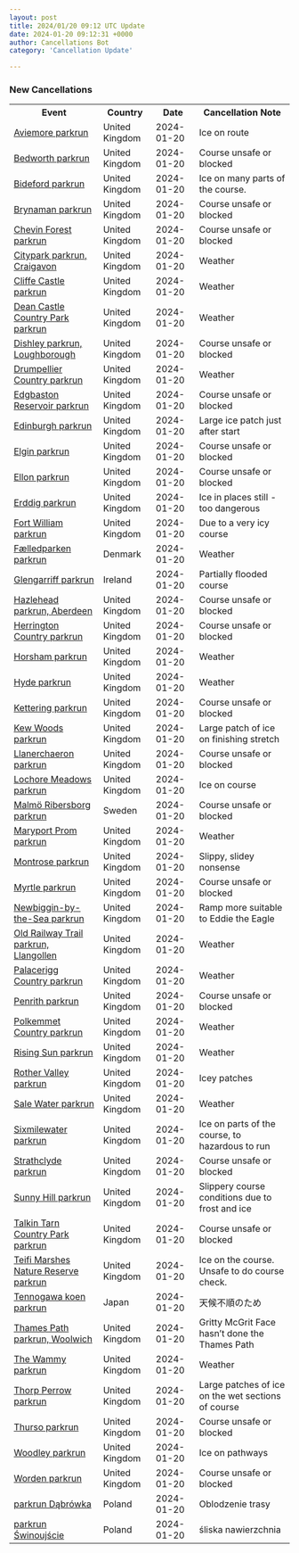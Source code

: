 ```yaml
---
layout: post
title: 2024/01/20 09:12 UTC Update
date: 2024-01-20 09:12:31 +0000
author: Cancellations Bot
category: 'Cancellation Update'

---
```


<h3>New Cancellations</h3>
<div class='hscrollable'>
<table style='width: 100%'>
    <tr>
        <th>Event</th>
        <th>Country</th>
        <th>Date</th>
        <th>Cancellation Note</th>
    </tr>
    <tr>
        <td><a href="https://www.parkrun.org.uk/aviemore">Aviemore parkrun</a></td>
        <td>United Kingdom</td>
        <td>2024-01-20</td>
        <td>Ice on route</td>
    </tr>
    <tr>
        <td><a href="https://www.parkrun.org.uk/bedworth">Bedworth parkrun</a></td>
        <td>United Kingdom</td>
        <td>2024-01-20</td>
        <td>Course unsafe or blocked</td>
    </tr>
    <tr>
        <td><a href="https://www.parkrun.org.uk/bideford">Bideford parkrun</a></td>
        <td>United Kingdom</td>
        <td>2024-01-20</td>
        <td>Ice on many parts of the course.</td>
    </tr>
    <tr>
        <td><a href="https://www.parkrun.org.uk/brynaman">Brynaman parkrun</a></td>
        <td>United Kingdom</td>
        <td>2024-01-20</td>
        <td>Course unsafe or blocked</td>
    </tr>
    <tr>
        <td><a href="https://www.parkrun.org.uk/chevinforest">Chevin Forest parkrun</a></td>
        <td>United Kingdom</td>
        <td>2024-01-20</td>
        <td>Course unsafe or blocked</td>
    </tr>
    <tr>
        <td><a href="https://www.parkrun.org.uk/citypark">Citypark parkrun, Craigavon</a></td>
        <td>United Kingdom</td>
        <td>2024-01-20</td>
        <td>Weather</td>
    </tr>
    <tr>
        <td><a href="https://www.parkrun.org.uk/cliffecastle">Cliffe Castle parkrun</a></td>
        <td>United Kingdom</td>
        <td>2024-01-20</td>
        <td>Weather</td>
    </tr>
    <tr>
        <td><a href="https://www.parkrun.org.uk/deancastlecountrypark">Dean Castle Country Park parkrun</a></td>
        <td>United Kingdom</td>
        <td>2024-01-20</td>
        <td>Weather</td>
    </tr>
    <tr>
        <td><a href="https://www.parkrun.org.uk/dishleyloughborough">Dishley parkrun, Loughborough</a></td>
        <td>United Kingdom</td>
        <td>2024-01-20</td>
        <td>Course unsafe or blocked</td>
    </tr>
    <tr>
        <td><a href="https://www.parkrun.org.uk/drumpelliercountry">Drumpellier Country parkrun</a></td>
        <td>United Kingdom</td>
        <td>2024-01-20</td>
        <td>Weather</td>
    </tr>
    <tr>
        <td><a href="https://www.parkrun.org.uk/edgbastonreservoir">Edgbaston Reservoir parkrun</a></td>
        <td>United Kingdom</td>
        <td>2024-01-20</td>
        <td>Course unsafe or blocked</td>
    </tr>
    <tr>
        <td><a href="https://www.parkrun.org.uk/edinburgh">Edinburgh parkrun</a></td>
        <td>United Kingdom</td>
        <td>2024-01-20</td>
        <td>Large ice patch just after start</td>
    </tr>
    <tr>
        <td><a href="https://www.parkrun.org.uk/elgin">Elgin parkrun</a></td>
        <td>United Kingdom</td>
        <td>2024-01-20</td>
        <td>Course unsafe or blocked</td>
    </tr>
    <tr>
        <td><a href="https://www.parkrun.org.uk/ellon">Ellon parkrun</a></td>
        <td>United Kingdom</td>
        <td>2024-01-20</td>
        <td>Course unsafe or blocked</td>
    </tr>
    <tr>
        <td><a href="https://www.parkrun.org.uk/erddig">Erddig parkrun</a></td>
        <td>United Kingdom</td>
        <td>2024-01-20</td>
        <td>Ice in places still - too dangerous</td>
    </tr>
    <tr>
        <td><a href="https://www.parkrun.org.uk/fortwilliam">Fort William parkrun</a></td>
        <td>United Kingdom</td>
        <td>2024-01-20</td>
        <td>Due to a very icy course</td>
    </tr>
    <tr>
        <td><a href="https://www.parkrun.dk/faelledparken">Fælledparken parkrun</a></td>
        <td>Denmark</td>
        <td>2024-01-20</td>
        <td>Weather</td>
    </tr>
    <tr>
        <td><a href="https://www.parkrun.ie/glengarriff">Glengarriff parkrun</a></td>
        <td>Ireland</td>
        <td>2024-01-20</td>
        <td>Partially flooded course</td>
    </tr>
    <tr>
        <td><a href="https://www.parkrun.org.uk/hazlehead">Hazlehead parkrun, Aberdeen</a></td>
        <td>United Kingdom</td>
        <td>2024-01-20</td>
        <td>Course unsafe or blocked</td>
    </tr>
    <tr>
        <td><a href="https://www.parkrun.org.uk/herringtoncountry">Herrington Country parkrun</a></td>
        <td>United Kingdom</td>
        <td>2024-01-20</td>
        <td>Course unsafe or blocked</td>
    </tr>
    <tr>
        <td><a href="https://www.parkrun.org.uk/horsham">Horsham parkrun</a></td>
        <td>United Kingdom</td>
        <td>2024-01-20</td>
        <td>Weather</td>
    </tr>
    <tr>
        <td><a href="https://www.parkrun.org.uk/hyde">Hyde parkrun</a></td>
        <td>United Kingdom</td>
        <td>2024-01-20</td>
        <td>Weather</td>
    </tr>
    <tr>
        <td><a href="https://www.parkrun.org.uk/kettering">Kettering parkrun</a></td>
        <td>United Kingdom</td>
        <td>2024-01-20</td>
        <td>Course unsafe or blocked</td>
    </tr>
    <tr>
        <td><a href="https://www.parkrun.org.uk/kewwoods">Kew Woods parkrun</a></td>
        <td>United Kingdom</td>
        <td>2024-01-20</td>
        <td>Large patch of ice on finishing stretch</td>
    </tr>
    <tr>
        <td><a href="https://www.parkrun.org.uk/llanerchaeron">Llanerchaeron parkrun</a></td>
        <td>United Kingdom</td>
        <td>2024-01-20</td>
        <td>Course unsafe or blocked</td>
    </tr>
    <tr>
        <td><a href="https://www.parkrun.org.uk/lochoremeadows">Lochore Meadows parkrun</a></td>
        <td>United Kingdom</td>
        <td>2024-01-20</td>
        <td>Ice on course</td>
    </tr>
    <tr>
        <td><a href="https://www.parkrun.se/malmoribersborg">Malmö Ribersborg parkrun</a></td>
        <td>Sweden</td>
        <td>2024-01-20</td>
        <td>Course unsafe or blocked</td>
    </tr>
    <tr>
        <td><a href="https://www.parkrun.org.uk/maryportprom">Maryport Prom parkrun</a></td>
        <td>United Kingdom</td>
        <td>2024-01-20</td>
        <td>Weather</td>
    </tr>
    <tr>
        <td><a href="https://www.parkrun.org.uk/montrose">Montrose parkrun</a></td>
        <td>United Kingdom</td>
        <td>2024-01-20</td>
        <td>Slippy, slidey nonsense</td>
    </tr>
    <tr>
        <td><a href="https://www.parkrun.org.uk/myrtle">Myrtle parkrun</a></td>
        <td>United Kingdom</td>
        <td>2024-01-20</td>
        <td>Course unsafe or blocked</td>
    </tr>
    <tr>
        <td><a href="https://www.parkrun.org.uk/newbigginbythesea">Newbiggin-by-the-Sea parkrun</a></td>
        <td>United Kingdom</td>
        <td>2024-01-20</td>
        <td>Ramp more suitable to Eddie the Eagle</td>
    </tr>
    <tr>
        <td><a href="https://www.parkrun.org.uk/oldrailwaytrailllangollen">Old Railway Trail parkrun, Llangollen</a></td>
        <td>United Kingdom</td>
        <td>2024-01-20</td>
        <td>Weather</td>
    </tr>
    <tr>
        <td><a href="https://www.parkrun.org.uk/palaceriggcountry">Palacerigg Country parkrun</a></td>
        <td>United Kingdom</td>
        <td>2024-01-20</td>
        <td>Weather</td>
    </tr>
    <tr>
        <td><a href="https://www.parkrun.org.uk/penrith">Penrith parkrun</a></td>
        <td>United Kingdom</td>
        <td>2024-01-20</td>
        <td>Course unsafe or blocked</td>
    </tr>
    <tr>
        <td><a href="https://www.parkrun.org.uk/polkemmetcountry">Polkemmet Country parkrun</a></td>
        <td>United Kingdom</td>
        <td>2024-01-20</td>
        <td>Weather</td>
    </tr>
    <tr>
        <td><a href="https://www.parkrun.org.uk/risingsun">Rising Sun parkrun</a></td>
        <td>United Kingdom</td>
        <td>2024-01-20</td>
        <td>Weather</td>
    </tr>
    <tr>
        <td><a href="https://www.parkrun.org.uk/rothervalley">Rother Valley parkrun</a></td>
        <td>United Kingdom</td>
        <td>2024-01-20</td>
        <td>Icey patches</td>
    </tr>
    <tr>
        <td><a href="https://www.parkrun.org.uk/salewater">Sale Water parkrun</a></td>
        <td>United Kingdom</td>
        <td>2024-01-20</td>
        <td>Weather</td>
    </tr>
    <tr>
        <td><a href="https://www.parkrun.org.uk/sixmilewater">Sixmilewater parkrun</a></td>
        <td>United Kingdom</td>
        <td>2024-01-20</td>
        <td>Ice on parts of the course, to hazardous to run</td>
    </tr>
    <tr>
        <td><a href="https://www.parkrun.org.uk/strathclyde">Strathclyde parkrun</a></td>
        <td>United Kingdom</td>
        <td>2024-01-20</td>
        <td>Course unsafe or blocked</td>
    </tr>
    <tr>
        <td><a href="https://www.parkrun.org.uk/sunnyhill">Sunny Hill parkrun</a></td>
        <td>United Kingdom</td>
        <td>2024-01-20</td>
        <td>Slippery course conditions due to frost and ice</td>
    </tr>
    <tr>
        <td><a href="https://www.parkrun.org.uk/talkintarncountrypark">Talkin Tarn Country Park parkrun</a></td>
        <td>United Kingdom</td>
        <td>2024-01-20</td>
        <td>Course unsafe or blocked</td>
    </tr>
    <tr>
        <td><a href="https://www.parkrun.org.uk/teifimarshesnaturereserve">Teifi Marshes Nature Reserve parkrun</a></td>
        <td>United Kingdom</td>
        <td>2024-01-20</td>
        <td>Ice on the course. Unsafe to do course check.</td>
    </tr>
    <tr>
        <td><a href="https://www.parkrun.jp/tennogawakoen">Tennogawa koen parkrun</a></td>
        <td>Japan</td>
        <td>2024-01-20</td>
        <td>天候不順のため</td>
    </tr>
    <tr>
        <td><a href="https://www.parkrun.org.uk/thamespathwoolwich">Thames Path parkrun, Woolwich</a></td>
        <td>United Kingdom</td>
        <td>2024-01-20</td>
        <td>Gritty McGrit Face hasn’t done the Thames Path</td>
    </tr>
    <tr>
        <td><a href="https://www.parkrun.org.uk/thewammy">The Wammy parkrun</a></td>
        <td>United Kingdom</td>
        <td>2024-01-20</td>
        <td>Weather</td>
    </tr>
    <tr>
        <td><a href="https://www.parkrun.org.uk/thorpperrow">Thorp Perrow parkrun</a></td>
        <td>United Kingdom</td>
        <td>2024-01-20</td>
        <td>Large patches of ice on the wet sections of course</td>
    </tr>
    <tr>
        <td><a href="https://www.parkrun.org.uk/thurso">Thurso parkrun</a></td>
        <td>United Kingdom</td>
        <td>2024-01-20</td>
        <td>Course unsafe or blocked</td>
    </tr>
    <tr>
        <td><a href="https://www.parkrun.org.uk/woodley">Woodley parkrun</a></td>
        <td>United Kingdom</td>
        <td>2024-01-20</td>
        <td>Ice on pathways</td>
    </tr>
    <tr>
        <td><a href="https://www.parkrun.org.uk/worden">Worden parkrun</a></td>
        <td>United Kingdom</td>
        <td>2024-01-20</td>
        <td>Course unsafe or blocked</td>
    </tr>
    <tr>
        <td><a href="https://www.parkrun.pl/dabrowka">parkrun Dąbrówka</a></td>
        <td>Poland</td>
        <td>2024-01-20</td>
        <td>Oblodzenie trasy</td>
    </tr>
    <tr>
        <td><a href="https://www.parkrun.pl/swinoujscie">parkrun Świnoujście</a></td>
        <td>Poland</td>
        <td>2024-01-20</td>
        <td>śliska nawierzchnia</td>
    </tr>
</table>
</div>
